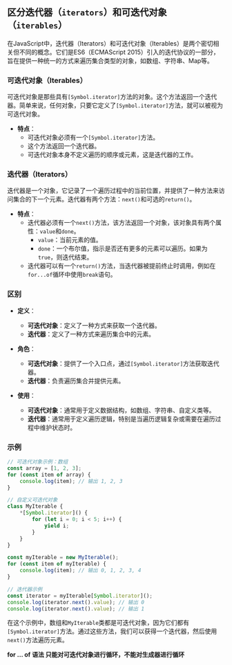 ## 区分迭代器（`iterators`）和可迭代对象（`iterables`）

在JavaScript中，迭代器（Iterators）和可迭代对象（Iterables）是两个密切相关但不同的概念。它们是ES6（ECMAScript 2015）引入的迭代协议的一部分，旨在提供一种统一的方式来遍历集合类型的对象，如数组、字符串、Map等。

### 可迭代对象（Iterables）

可迭代对象是那些具有`[Symbol.iterator]`方法的对象。这个方法返回一个迭代器。简单来说，任何对象，只要它定义了`[Symbol.iterator]`方法，就可以被视为可迭代对象。

- **特点**：
  - 可迭代对象必须有一个`[Symbol.iterator]`方法。
  - 这个方法返回一个迭代器。
  - 可迭代对象本身不定义遍历的顺序或元素，这是迭代器的工作。

### 迭代器（Iterators）

迭代器是一个对象，它记录了一个遍历过程中的当前位置，并提供了一种方法来访问集合的下一个元素。迭代器有两个方法：`next()`和可选的`return()`。

- **特点**：
  - 迭代器必须有一个`next()`方法，该方法返回一个对象，该对象具有两个属性：`value`和`done`。
    - `value`：当前元素的值。
    - `done`：一个布尔值，指示是否还有更多的元素可以遍历。如果为`true`，则迭代结束。
  - 迭代器可以有一个`return()`方法，当迭代器被提前终止时调用，例如在`for...of`循环中使用`break`语句。

### 区别

- **定义**：
  - **可迭代对象**：定义了一种方式来获取一个迭代器。
  - **迭代器**：定义了一种方式来遍历集合中的元素。

- **角色**：
  - **可迭代对象**：提供了一个入口点，通过`[Symbol.iterator]`方法获取迭代器。
  - **迭代器**：负责遍历集合并提供元素。

- **使用**：
  - **可迭代对象**：通常用于定义数据结构，如数组、字符串、自定义类等。
  - **迭代器**：通常用于定义遍历逻辑，特别是当遍历逻辑复杂或需要在遍历过程中维护状态时。

### 示例

```javascript
// 可迭代对象示例：数组
const array = [1, 2, 3];
for (const item of array) {
    console.log(item); // 输出 1, 2, 3
}

// 自定义可迭代对象
class MyIterable {
    *[Symbol.iterator]() {
        for (let i = 0; i < 5; i++) {
            yield i;
        }
    }
}

const myIterable = new MyIterable();
for (const item of myIterable) {
    console.log(item); // 输出 0, 1, 2, 3, 4
}

// 迭代器示例
const iterator = myIterable[Symbol.iterator]();
console.log(iterator.next().value); // 输出 0
console.log(iterator.next().value); // 输出 1
```

在这个示例中，数组和`MyIterable`类都是可迭代对象，因为它们都有`[Symbol.iterator]`方法。通过这些方法，我们可以获得一个迭代器，然后使用`next()`方法遍历元素。

**for ... of 语法 只能对可迭代对象进行循环，不能对生成器进行循环**
